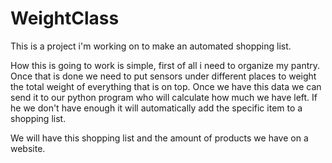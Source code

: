 # WeightClass
This is a project i'm working on to make an automated shopping list. 

How this is going to work is simple, first of all i need to organize my pantry. 
Once that is done we need to put sensors under different places to weight the total weight of everything that is on top. 
Once we have this data we can send it to our python program who will calculate how much we have left. 
If he we don't have enough it will automatically add the specific item to a shopping list.

We will have this shopping list and the amount of products we have on a website.
